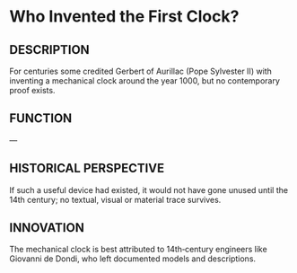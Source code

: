 # Who Invented the First Clock?

## DESCRIPTION
For centuries some credited Gerbert of Aurillac (Pope Sylvester II) with inventing a mechanical clock around the year 1000, but no contemporary proof exists.

## FUNCTION
—

## HISTORICAL PERSPECTIVE
If such a useful device had existed, it would not have gone unused until the 14th century; no textual, visual or material trace survives.

## INNOVATION
The mechanical clock is best attributed to 14th‑century engineers like Giovanni de Dondi, who left documented models and descriptions.
